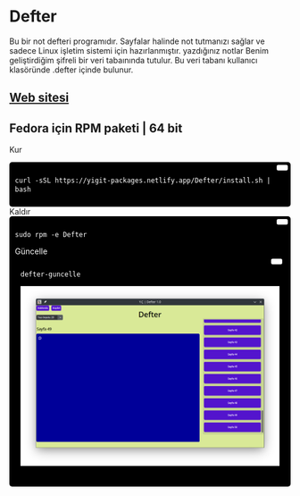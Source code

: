 # Defter

Bu bir not defteri programıdır. Sayfalar halinde not tutmanızı sağlar ve sadece Linux işletim sistemi için hazırlanmıştır. yazdığınız notlar Benim geliştirdiğim şifreli bir veri tabaınında tutulur. Bu veri tabanı kullanıcı klasöründe .defter içinde bulunur.
<br>
<h2><a href="https://defter.netlify.app/">Web sitesi</a><h2>

## Fedora için RPM paketi | 64 bit
Kur
<div style="background-color:#000; color:#fff; padding:10px; border-radius:5px; position:relative;">
  <button style="position:absolute; top:5px; right:5px; background-color:#fff; border:none; color:#000; padding:5px 10px; border-radius:3px;" onclick="navigator.clipboard.writeText('curl -sSL https://yigit-packages.netlify.app/Defter/install.sh | bash')"></button>
  <pre><code>curl -sSL https://yigit-packages.netlify.app/Defter/install.sh | bash</code></pre>
</div>
Kaldır
<div style="background-color:#000; color:#fff; padding:10px; border-radius:5px; position:relative;">
  <button style="position:absolute; top:5px; right:5px; background-color:#fff; border:none; color:#000; padding:5px 10px; border-radius:3px;" onclick="navigator.clipboard.writeText('sudo rpm -e Defter')"></button>
  <pre><code>sudo rpm -e Defter</code></pre>
Güncelle
<div style="background-color:#000; color:#fff; padding:10px; border-radius:5px; position:relative;">
  <button style="position:absolute; top:5px; right:5px; background-color:#fff; border:none; color:#000; padding:5px 10px; border-radius:3px;" onclick="navigator.clipboard.writeText('defter-guncelle')"></button>
  <pre><code>defter-guncelle</code></pre>

![kapak](img.png)

